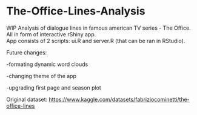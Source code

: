 # The-Office-Lines-Analysis
WIP Analysis of dialogue lines in famous american TV series - The Office. All in form of interactive rShiny app.  
App consists of 2 scripts: ui.R and server.R (that can be ran in RStudio).

Future changes: 

-formating dynamic word clouds

-changing theme of the app

-upgrading first page and season plot 

Original dataset: https://www.kaggle.com/datasets/fabriziocominetti/the-office-lines
